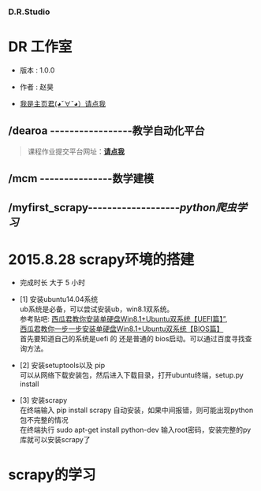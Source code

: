 ### D.R.Studio 
# DR 工作室 #
- 版本 : 1.0.0

- 作者 : 赵昊

-  <a href="http://python27test.sinaapp.com"> 我是主页君(◕ˇ∀ˇ◕）请点我  </a>  

## /dearoa -----------------教学自动化平台
>课程作业提交平台网址：**<a href="http://dearoa.sinaapp.com/" target="_blank">请点我</a>**


## /mcm ---------------数学建模
## /myfirst_scrapy-------------------*python爬虫学习*


#  2015.8.28 scrapy环境的搭建    #
- 完成时长 大于 5 小时

- [1] 	安装ubuntu14.04系统  
	ub系统是必备，可以尝试安装ub，win8.1双系统。  
 	参考贴吧:
	<a href = "http://tieba.baidu.com/p/3338849023">西瓜君教你安装单硬盘Win8.1+Ubuntu双系统【UEFI篇】”</a>,  
  	<a href = "http://tieba.baidu.com/p/3338849023">西瓜君教你一步一步安装单硬盘Win8.1+Ubuntu双系统【BIOS篇】</a>  
  	首先要知道自己的系统是uefi 的 还是普通的 bios启动。可以通过百度寻找查询方法。  

- [2] 	安装setuptools以及 pip  
      	可以从网络下载安装包，然后进入下载目录，打开ubuntu终端，setup.py install

- [3] 	安装scrapy  
      	在终端输入 pip install scrapy 自动安装，如果中间报错，则可能出现python包不完整的情况  
	在终端执行 sudo apt-get install python-dev 输入root密码，安装完整的py库就可以安装scrapy了  

#  scrapy的学习  #










